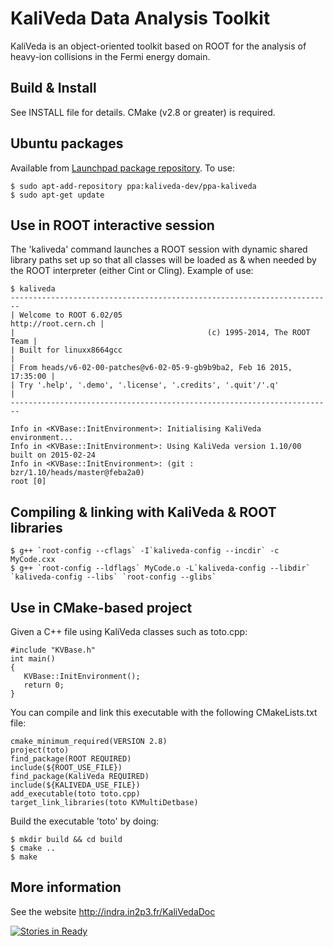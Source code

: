 # KaliVeda Data Analysis Toolkit

KaliVeda is an object-oriented toolkit based on ROOT for the analysis of heavy-ion collisions in the Fermi energy domain.

## Build & Install

See INSTALL file for details. CMake (v2.8 or greater) is required.

## Ubuntu packages

Available from [Launchpad package repository](https://code.launchpad.net/~kaliveda-dev/+archive/ppa-kaliveda). To use:

    $ sudo apt-add-repository ppa:kaliveda-dev/ppa-kaliveda
    $ sudo apt-get update

## Use in ROOT interactive session

The 'kaliveda' command launches a ROOT session with dynamic shared library paths set up so that all classes will be loaded as & when needed by the ROOT interpreter (either Cint or Cling). Example of use:

    $ kaliveda
    ------------------------------------------------------------------------
    | Welcome to ROOT 6.02/05                            http://root.cern.ch |
    |                                           (c) 1995-2014, The ROOT Team |
    | Built for linuxx8664gcc                                                |
    | From heads/v6-02-00-patches@v6-02-05-9-gb9b9ba2, Feb 16 2015, 17:35:00 |
    | Try '.help', '.demo', '.license', '.credits', '.quit'/'.q'             |
    ------------------------------------------------------------------------
    
    Info in <KVBase::InitEnvironment>: Initialising KaliVeda environment...
    Info in <KVBase::InitEnvironment>: Using KaliVeda version 1.10/00 built on 2015-02-24
    Info in <KVBase::InitEnvironment>: (git : bzr/1.10/heads/master@feba2a0)
    root [0] 

## Compiling & linking with KaliVeda & ROOT libraries

    $ g++ `root-config --cflags` -I`kaliveda-config --incdir` -c MyCode.cxx
    $ g++ `root-config --ldflags` MyCode.o -L`kaliveda-config --libdir` `kaliveda-config --libs` `root-config --glibs`

## Use in CMake-based project

Given a C++ file using KaliVeda classes such as toto.cpp:

    #include "KVBase.h"
    int main()
    {
       KVBase::InitEnvironment();
       return 0;
    }

You can compile and link this executable with the following CMakeLists.txt file:

    cmake_minimum_required(VERSION 2.8)
    project(toto)
    find_package(ROOT REQUIRED)
    include(${ROOT_USE_FILE})
    find_package(KaliVeda REQUIRED)
    include(${KALIVEDA_USE_FILE})
    add_executable(toto toto.cpp)
    target_link_libraries(toto KVMultiDetbase)

Build the executable 'toto' by doing:

    $ mkdir build && cd build
    $ cmake ..
    $ make

## More information

See the website http://indra.in2p3.fr/KaliVedaDoc

[![Stories in Ready](https://badge.waffle.io/kaliveda-dev/kaliveda.png?label=ready&title=Ready)](http://waffle.io/kaliveda-dev/kaliveda)
